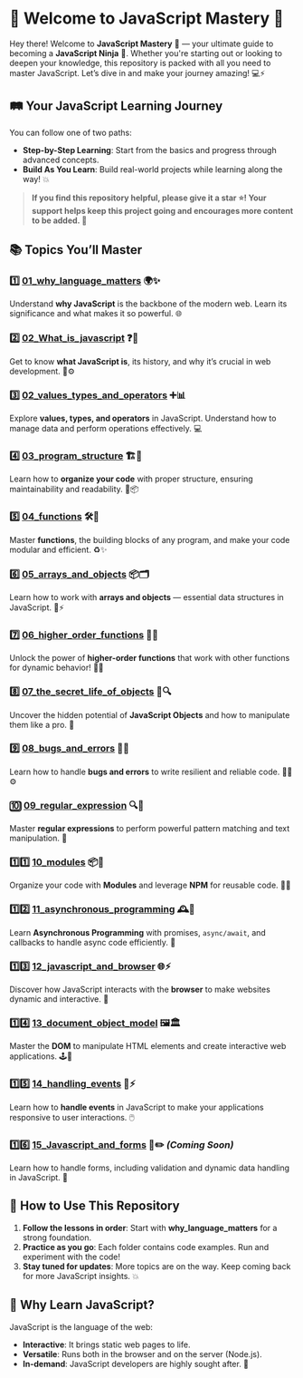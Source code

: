 # 🎉 Welcome to **JavaScript Mastery** 🚀

Hey there! Welcome to **JavaScript Mastery** 🌟 — your ultimate guide to becoming a **JavaScript Ninja** 🥷. Whether you're starting out or looking to deepen your knowledge, this repository is packed with all you need to master JavaScript. Let’s dive in and make your journey amazing! 💻⚡
## 🛤️ Your JavaScript Learning Journey

You can follow one of two paths:
- **Step-by-Step Learning**: Start from the basics and progress through advanced concepts.
- **Build As You Learn**: Build real-world projects while learning along the way! 💥
  
>**If you find this repository helpful, please give it a star ⭐! Your support helps keep this project going and encourages more content to be added. 🌟**

## 📚 Topics You’ll Master

### 1️⃣ **[01_why_language_matters](01_why_language_matters/)** 🌍✨  
Understand **why JavaScript** is the backbone of the modern web. Learn its significance and what makes it so powerful. 🌐

### 2️⃣ **[02_What_is_javascript](02_What_is_javascript/)** ❓🤔  
Get to know **what JavaScript is**, its history, and why it’s crucial in web development. 📜⚙️

### 3️⃣ **[02_values_types_and_operators](02_values_types_and_operators/)** ➕📊  
Explore **values, types, and operators** in JavaScript. Understand how to manage data and perform operations effectively. 💻

### 4️⃣ **[03_program_structure](03_program_structure/)** 🏗️📐  
Learn how to **organize your code** with proper structure, ensuring maintainability and readability. 🧼📦

### 5️⃣ **[04_functions](04_functions/)** 🛠️🔮  
Master **functions**, the building blocks of any program, and make your code modular and efficient. ♻️✨

### 6️⃣ **[05_arrays_and_objects](05_arrays_and_objects/)** 📦🗂️  
Learn how to work with **arrays and objects** — essential data structures in JavaScript. 🚀⚡

### 7️⃣ **[06_higher_order_functions](06_higher_order_functions/)** 🔄🤯  
Unlock the power of **higher-order functions** that work with other functions for dynamic behavior! 🎩✨

### 8️⃣ **[07_the_secret_life_of_objects](07_the_secret_life_of_objects/)** 🤫🔍  
Uncover the hidden potential of **JavaScript Objects** and how to manipulate them like a pro. 🧠

### 9️⃣ **[08_bugs_and_errors](08_bugs_and_errors/)** 🐞🧯  
Learn how to handle **bugs and errors** to write resilient and reliable code. 🧑‍🔧⚙️

### 🔟 **[09_regular_expression](09_regular_expression/)** 🔍🧩  
Master **regular expressions** to perform powerful pattern matching and text manipulation. 🔮

### 1️⃣1️⃣ **[10_modules](10_modules/)** 📦🔌  
Organize your code with **Modules** and leverage **NPM** for reusable code. 🧩✨

### 1️⃣2️⃣ **[11_asynchronous_programming](11_asynchronous_programming/)** 🕰️🔄  
Learn **Asynchronous Programming** with promises, `async/await`, and callbacks to handle async code efficiently. 📅

### 1️⃣3️⃣ **[12_javascript_and_browser](12_javascript_and_browser/)** 🌐⚡  
Discover how JavaScript interacts with the **browser** to make websites dynamic and interactive. 🌈

### 1️⃣4️⃣ **[13_document_object_model](13_document_object_model/)** 🖼️🏛️  
Master the **DOM** to manipulate HTML elements and create interactive web applications. 🕹️📜

### 1️⃣5️⃣ **[14_handling_events](14_handling_events/)** 🎉⚡  
Learn how to **handle events** in JavaScript to make your applications responsive to user interactions. 🖱️

### 1️⃣6️⃣ **[15_Javascript_and_forms](15_Javascript_and_forms/)** 📝✏️ *(Coming Soon)*  
Learn how to handle forms, including validation and dynamic data handling in JavaScript. 📝

## 🎯 How to Use This Repository

1. **Follow the lessons in order**: Start with **why_language_matters** for a strong foundation.
2. **Practice as you go**: Each folder contains code examples. Run and experiment with the code!
3. **Stay tuned for updates**: More topics are on the way. Keep coming back for more JavaScript insights. 💥

## 🌟 Why Learn JavaScript?

JavaScript is the language of the web:
- **Interactive**: It brings static web pages to life.
- **Versatile**: Runs both in the browser and on the server (Node.js).
- **In-demand**: JavaScript developers are highly sought after. 🚀


